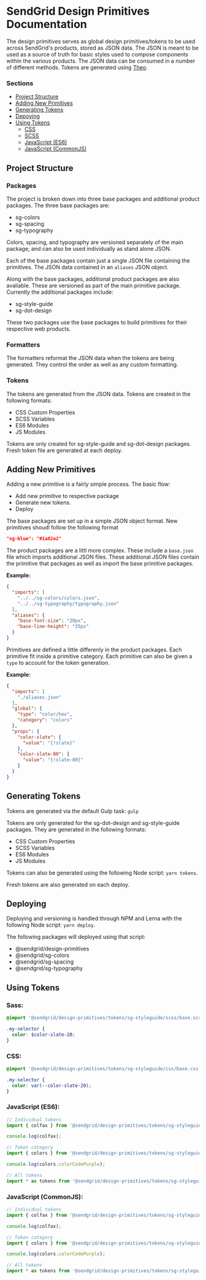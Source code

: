 # SendGrid Design Primitives Documentation

The design primitives serves as global design primitives/tokens to be used across SendGrid's products, stored as JSON data.
The JSON is meant to be used as a source of truth for basic styles used to compose components within the various products.
The JSON data can be consumed in a number of different methods. Tokens are generated using [Theo](https://github.com/salesforce-ux/theo).

### Sections
* [Project Structure](#project-structure)
* [Adding New Primitives](#adding-new-primitives)
* [Generating Tokens](#generating-tokens)
* [Depoying](#deploying)
* [Using Tokens](#using-tokens)
  * [CSS](#css)
  * [SCSS](#scss)
  * [JavaScript (ES6)](#javascript-es6)
  * [JavaScript (CommonJS)](#javascript-commonjs)

## Project Structure

### Packages

The project is broken down into three base packages and additional product packages. The three base packages are:

* sg-colors
* sg-spacing
* sg-typography

Colors, spacing, and typography are versioned separately of the main package, and can also be used individually as stand alone JSON.

Each of the base packages contain just a single JSON file containing the primitives. The JSON data contained in an `aliases` JSON object.

Along with the base packages, additional product packages are also avaliable. These are versioned as part of the main primitive package. Currently the additional packages include:

* sg-style-guide
* sg-dot-design

These two packages use the base packages to build primitives for their respective web products.

### Formatters

The formatters reformat the JSON data when the tokens are being generated. They control the order as well as any custom formatting.

### Tokens

The tokens are generated from the JSON data. Tokens are created in the following formats:

* CSS Custom Properties
* SCSS Variables
* ES6 Modules
* JS Modules

Tokens are only created for sg-style-guide and sg-dot-design packages. Fresh token file are generated at each deploy.

## Adding New Primitives

Adding a new primitive is a fairly simple process. The basic flow:

* Add new primitive to respective package
* Generate new tokens.
* Deploy

The base packages are set up in a simple JSON object format. New primitives shoudl follow the following format

```JSON
"sg-blue": "#1a82e2"
```

The product packages are a littl more complex. These include a `base.json` file which imports additional JSON files. These additional JSON files contain the primitive that packages as well as import the base primitive packages.

**Example:**

```JSON
{
  "imports": [
    "../../sg-colors/colors.json",
    "../../sg-typography/typography.json"
  ],
  "aliases": {
    "base-font-size": "20px",
    "base-line-height": "35px"
  }
}
```

Primitives are defined a little differenly in the product packages. Each primitive fit inside a primitive category. Each primitive can also be given a `type` to account for the token generation.

**Example:**

```JSON
{
  "imports": [
    "./aliases.json"
  ],
  "global": {
    "type": "color/hex",
    "category": "colors"
  },
  "props": {
    "color-slate": {
      "value": "{!slate}"
    },
    "color-slate-80": {
      "value": "{!slate-80}"
    }
  }
}
```

## Generating Tokens

Tokens are generated via the default Gulp task: `gulp`

Tokens are only generated for the sg-dot-design and sg-style-guide packages. They are generated in the following formats:

* CSS Custom Properties
* SCSS Variables
* ES6 Modules
* JS Modules

Tokens can also be generated using the following Node script: `yarn tokens`.

Fresh tokens are also generated on each deploy.

## Deploying

Deploying and versioning is handled through NPM and Lerna with the following Node script: `yarn deploy`.

The following packages will deployed using that script:

* @sendgrid/design-primitives
* @sendgrid/sg-colors
* @sendgrid/sg-spacing
* @sendgrid/sg-typography

## Using Tokens

### Sass:

```scss
@import '@sendgrid/design-primitives/tokens/sg-styleguide/scss/base.scss';

.my-selector {
  color: $color-slate-20;
}
```

### CSS:

```css
@import '@sendgrid/design-primitives/tokens/sg-styleguide/css/base.css';

.my-selector {
  color: var(--color-slate-20);
}
```

### JavaScript (ES6):

```js
// Individual tokens
import { colfax } from '@sendgrid/design-primitives/tokens/sg-styleguide/es6/base.es6';

console.log(colfax);

// Token category
import { colors } from '@sendgrid/design-primitives/tokens/sg-styleguide/es6/base.es6';

console.log(colors.colorCodePurple);

// All tokens
import * as tokens from '@sendgrid/design-primitives/tokens/sg-styleguide/es6/base.es6';
```

### JavaScript (CommonJS):

```js
// Individual tokens
import { colfax } from '@sendgrid/design-primitives/tokens/sg-styleguide/common/base.common';

console.log(colfax);

// Token category
import { colors } from '@sendgrid/design-primitives/tokens/sg-styleguide/common/base.common';

console.log(colors.colorCodePurple);

// All tokens
import * as tokens from '@sendgrid/design-primitives/tokens/sg-styleguide/common/base.common';
```
